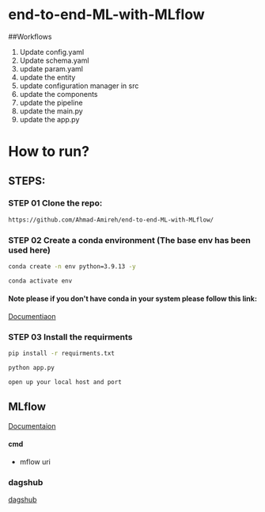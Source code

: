 # end-to-end-ML-with-MLflow


##Workflows 

1. Update config.yaml
2. Update schema.yaml 
3. update param.yaml 
4. update the entity 
5. update configuration manager in src
6. update the components 
7. update the pipeline
8. update the main.py 
9. update the app.py


# How to run?

## STEPS: 

### STEP 01 Clone the repo: 

```bash 
https://github.com/Ahmad-Amireh/end-to-end-ML-with-MLflow/
``` 
### STEP 02 Create a conda environment (The base env has been used here)

```bash  
conda create -n env python=3.9.13 -y 
```

```bash
conda activate env
```

#### Note please if you don't have conda in your system please follow this link: 

[Documentiaon](https://docs.conda.io/projects/conda/en/latest/user-guide/install/index.html)


### STEP 03 Install the requirments 
```bash 
pip install -r requirments.txt 
```

```bash 
python app.py
```

```bash 
open up your local host and port
```

## MLflow 

[Documentaion](https://mlflow.org/docs/latest/index.html)


#### cmd 
- mflow uri 

### dagshub 
[dagshub](https://dagshub.com)